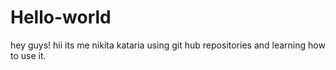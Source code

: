 # Hello-world

hey guys!
hii its me nikita kataria using git hub repositories and learning how to use it.
